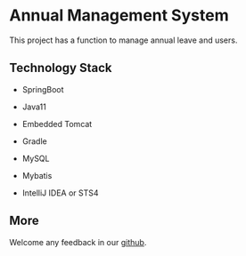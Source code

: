 # Annual Management System
This project has a function to manage annual leave and users.

## Technology Stack
- SpringBoot  

- Java11  

- Embedded Tomcat  

- Gradle  

- MySQL  

- Mybatis  

- IntelliJ IDEA or STS4   

## More

Welcome any feedback in our [github](https://github.com/Gn0thiSeaut0n/hncis-annual-project).
